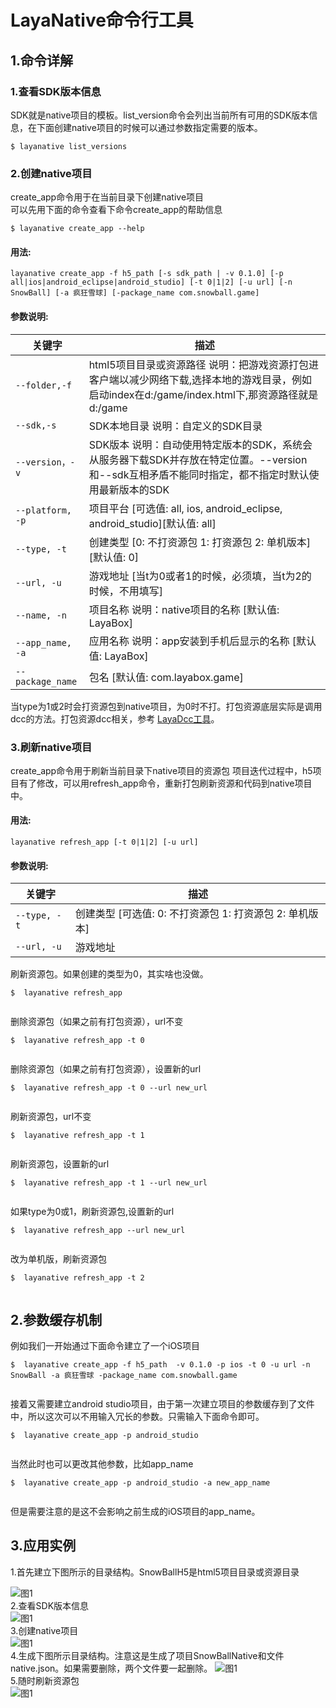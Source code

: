 # LayaNative命令行工具

## 1.命令详解
### 1.查看SDK版本信息
SDK就是native项目的模板。list_version命令会列出当前所有可用的SDK版本信息，在下面创建native项目的时候可以通过参数指定需要的版本。    
```   
$ layanative list_versions  
```
### 2.创建native项目
create_app命令用于在当前目录下创建native项目  
可以先用下面的命令查看下命令create_app的帮助信息
```
$ layanative create_app --help
```
#### 用法:
    layanative create_app -f h5_path [-s sdk_path | -v 0.1.0] [-p all|ios|android_eclipse|android_studio] [-t 0|1|2] [-u url] [-n SnowBall] [-a 疯狂雪球] [-package_name com.snowball.game]

#### 参数说明:

| 关键字 | 描述
| ------------ | ------------ 
| `--folder,-f` |    html5项目目录或资源路径 说明：把游戏资源打包进客户端以减少网络下载,选择本地的游戏目录，例如启动index在d:/game/index.html下,那资源路径就是d:/game
| `--sdk,-s` |       SDK本地目录 说明：自定义的SDK目录
| `--version，-v` |       SDK版本 说明：自动使用特定版本的SDK，系统会从服务器下载SDK并存放在特定位置。--version和--sdk互相矛盾不能同时指定，都不指定时默认使用最新版本的SDK
| `--platform, -p` |    项目平台 [可选值: all, ios, android_eclipse, android_studio][默认值: all]
| `--type, -t` |       创建类型 [0: 不打资源包 1: 打资源包 2: 单机版本] [默认值: 0]
| `--url, -u` |       游戏地址 [当t为0或者1的时候，必须填，当t为2的时候，不用填写]
| `--name, -n` |       项目名称 说明：native项目的名称 [默认值: LayaBox]
| `--app_name, -a` |      应用名称 说明：app安装到手机后显示的名称 [默认值: LayaBox]
| `--package_name` |       包名 [默认值: com.layabox.game]

当type为1或2时会打资源包到native项目，为0时不打。打包资源底层实际是调用dcc的方法。打包资源dcc相关，参考 [LayaDcc工具](https://github.com/layabox/layaair-doc/tree/master/Chinese/LayaNative/LayaDcc_Tool)。

### 3.刷新native项目
create_app命令用于刷新当前目录下native项目的资源包
项目迭代过程中，h5项目有了修改，可以用refresh_app命令，重新打包刷新资源和代码到native项目中。
#### 用法:
    layanative refresh_app [-t 0|1|2] [-u url]

#### 参数说明:

| 关键字 | 描述
| ------------ | ------------ 
| `--type, -t` |       创建类型 [可选值: 0: 不打资源包 1: 打资源包 2: 单机版本]
| `--url, -u` |       游戏地址

刷新资源包。如果创建的类型为0，其实啥也没做。
```   
$  layanative refresh_app
  
```
删除资源包（如果之前有打包资源），url不变
```   
$  layanative refresh_app -t 0 
  
```
删除资源包（如果之前有打包资源），设置新的url
```   
$  layanative refresh_app -t 0 --url new_url
  
```
刷新资源包，url不变
```   
$  layanative refresh_app -t 1 
  
```
刷新资源包，设置新的url
```   
$  layanative refresh_app -t 1 --url new_url
  
```
如果type为0或1，刷新资源包,设置新的url
```   
$  layanative refresh_app --url new_url
  
```
改为单机版，刷新资源包
```   
$  layanative refresh_app -t 2
  
```
## 2.参数缓存机制
例如我们一开始通过下面命令建立了一个iOS项目
```   
$  layanative create_app -f h5_path  -v 0.1.0 -p ios -t 0 -u url -n SnowBall -a 疯狂雪球 -package_name com.snowball.game
  
```
接着又需要建立android studio项目，由于第一次建立项目的参数缓存到了文件中，所以这次可以不用输入冗长的参数。只需输入下面命令即可。
```   
$  layanative create_app -p android_studio
  
```
当然此时也可以更改其他参数，比如app_name
```   
$  layanative create_app -p android_studio -a new_app_name
  
```
但是需要注意的是这不会影响之前生成的iOS项目的app_name。
## 3.应用实例
1.首先建立下图所示的目录结构。SnowBallH5是html5项目目录或资源目录

![图1](img/1.png)  
2.查看SDK版本信息  
![图1](img/2.png)  
3.创建native项目  
![图1](img/3.png)  
4.生成下图所示目录结构。注意这是生成了项目SnowBallNative和文件native.json。如果需要删除，两个文件要一起删除。
![图1](img/4.png)  
5.随时刷新资源包  
![图1](img/5.png)  